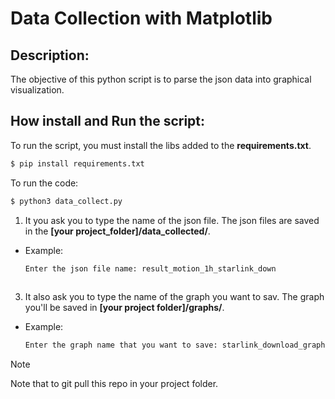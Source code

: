 # Data Collection with Matplotlib

## Description:
The objective of this python script is to parse the json data into graphical visualization. 


## How install and Run the script:
To run the script, you must install the libs added to the **requirements.txt**.

```bash
$ pip install requirements.txt
```


To run the code: 
```bash
$ python3 data_collect.py
```

1. It you ask you to type the name of the json file. The json files are saved in the **[your project_folder]/data_collected/**.
  * Example:
    ```bash
    Enter the json file name: result_motion_1h_starlink_down
  
3. It also ask you to type the name of the graph you want to sav. The graph you'll be saved in **[your project folder]/graphs/**.
  * Example:
    ```bash
    Enter the graph name that you want to save: starlink_download_graph

>[!NOTE]
Note that to git pull this repo in your project folder.
